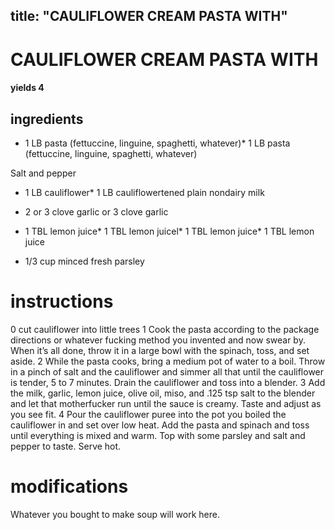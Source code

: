 
	
title: "CAULIFLOWER CREAM PASTA WITH"
---
# CAULIFLOWER CREAM PASTA WITH
#### yields 4
## ingredients
* 1 LB pasta (fettuccine, linguine, spaghetti, whatever)* 1 LB pasta (fettuccine, linguine, spaghetti, whatever)

Salt and pepper
* 1 LB cauliflower* 1 LB cauliflowertened plain nondairy milk

* 2 or 3 clove garlic or 3 clove garlic
* 1 TBL lemon juice* 1 TBL lemon juicel* 1 TBL lemon juice* 1 TBL lemon juice
* 1/3 cup minced fresh parsley

# instructions
0 cut cauliflower into little trees
1 Cook the pasta according to the package directions or whatever fucking method you
invented and now swear by. When it’s all done, throw it in a large bowl with the spinach, toss,
and set aside.
2 While the pasta cooks, bring a medium pot of water to a boil. Throw in a pinch of salt and
the cauliflower and simmer all that until the cauliflower is tender, 5 to 7 minutes. Drain the
cauliflower and toss into a blender.
3 Add the milk, garlic, lemon juice, olive oil, miso, and .125 tsp salt to the blender and let
that motherfucker run until the sauce is creamy. Taste and adjust as you see fit.
4 Pour the cauliflower puree into the pot you boiled the cauliflower in and set over low heat.
Add the pasta and spinach and toss until everything is mixed and warm. Top with some parsley
and salt and pepper to taste. Serve hot.

# modifications

Whatever you bought to make soup will work here.
	
	
